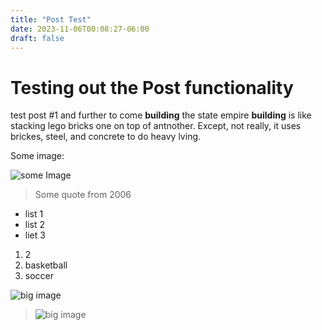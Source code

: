 ```yaml
---
title: "Post Test"
date: 2023-11-06T00:08:27-06:00
draft: false
---
```


# Testing out the Post functionality

test post #1 and further to come __building__ the state empire **building** is like stacking lego bricks one on top of antnother. Except, not really, it uses brickes, steel, and concrete to do heavy lving.

Some image:

![some Image](https://lh3.googleusercontent.com/ed8Zrz93Q_geavcq3TdMvL677WNceD5X3pbnlxu_s8vPKkgLbNzJ1BGmF9hHcA_v-xsCQUXlkznIMv4_=w60-h60-l90-rj)

> Some quote from 2006

* list 1
* list 2
* liet 3

1. 2
2. basketball
3. soccer

![big image](/assets/images/mid_guadalupe_river.jpg)

> ![big image](/assets/images/mid_guadalupe_river.jpg)